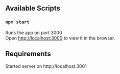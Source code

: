 ## Available Scripts

### `npm start`

Runs the app on port 3000<br>
Open [http://localhost:3000](http://localhost:3000) to view it in the browser.<br>

## Requirements
Started server on http://localhost:3001 
